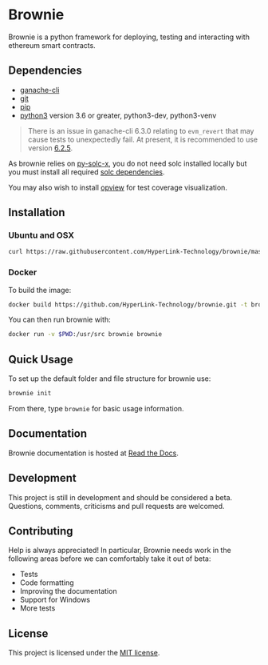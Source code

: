 # Brownie

Brownie is a python framework for deploying, testing and interacting with ethereum smart contracts.

## Dependencies

* [ganache-cli](https://github.com/trufflesuite/ganache-cli)
* [git](https://git-scm.com/)
* [pip](https://pypi.org/project/pip/)
* [python3](https://www.python.org/downloads/release/python-368/) version 3.6 or greater, python3-dev, python3-venv

> There is an issue in ganache-cli 6.3.0 relating to ``evm_revert`` that may cause tests to unexpectedly fail. At present, it is recommended to use version [6.2.5](https://github.com/trufflesuite/ganache-cli/releases/tag/v6.2.5).

As brownie relies on [py-solc-x](https://github.com/iamdefinitelyahuman/py-solc-x), you do not need solc installed locally but you must install all required [solc dependencies](https://solidity.readthedocs.io/en/latest/installing-solidity.html#binary-packages).

You may also wish to install [opview](https://github.com/HyperLink-Technology/opview) for test coverage visualization.

## Installation

### Ubuntu and OSX

```bash
curl https://raw.githubusercontent.com/HyperLink-Technology/brownie/master/brownie-install.sh | sh
```

### Docker

To build the image:

```bash
docker build https://github.com/HyperLink-Technology/brownie.git -t brownie:1
```

You can then run brownie with:

```bash
docker run -v $PWD:/usr/src brownie brownie
```

## Quick Usage

To set up the default folder and file structure for brownie use:

```bash
brownie init
```

From there, type `brownie` for basic usage information.

## Documentation

Brownie documentation is hosted at [Read the Docs](https://eth-brownie.readthedocs.io/en/latest/).

## Development

This project is still in development and should be considered a beta. Questions, comments, criticisms and pull requests are welcomed.

## Contributing

Help is always appreciated! In particular, Brownie needs work in the following areas before we can comfortably take it out of beta:

* Tests
* Code formatting
* Improving the documentation
* Support for Windows
* More tests

## License

This project is licensed under the [MIT license](LICENSE).
